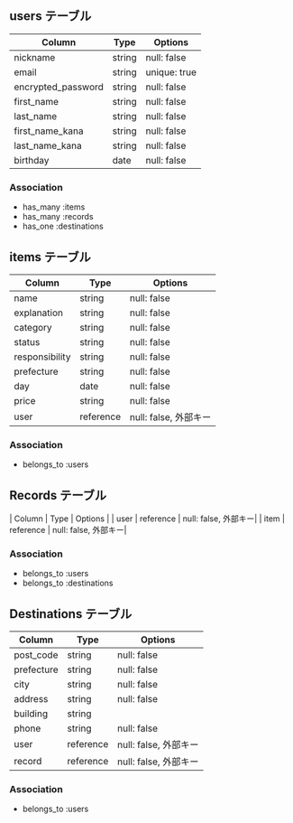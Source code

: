 ## users テーブル

| Column             | Type   | Options                |
| ------------------ | ------ | -----------            |
| nickname           | string | null: false            |
| email              | string | unique: true           |
| encrypted_password | string | null: false            |
| first_name         | string | null: false            |
| last_name          | string | null: false            |
| first_name_kana    | string | null: false            |
| last_name_kana     | string | null: false            |
| birthday           | date   | null: false            |

### Association

- has_many :items
- has_many :records
- has_one :destinations

## items テーブル

| Column             | Type      | Options     |
| ------             | ------    | ----------- |
| name               | string    | null: false |
| explanation        | string    | null: false |
| category           | string    | null: false |
| status             | string    | null: false |
| responsibility     | string    | null: false |
| prefecture         | string    | null: false |
| day                | date      | null: false |
| price              | string    | null: false |
| user               | reference | null: false, 外部キー|


### Association

- belongs_to :users

## Records テーブル

| Column             | Type      | Options     |
| user               | reference | null: false, 外部キー|
| item               | reference | null: false, 外部キー|

### Association

- belongs_to :users
- belongs_to :destinations

## Destinations テーブル

| Column             | Type      | Options     |
| ------             | ------    | ----------- |
| post_code          | string    | null: false |
| prefecture         | string    | null: false |
| city               | string    | null: false |
| address            | string    | null: false |
| building           | string    |             |
| phone              | string    | null: false |
| user               | reference | null: false, 外部キー|
| record             | reference | null: false, 外部キー|

### Association

- belongs_to :users

